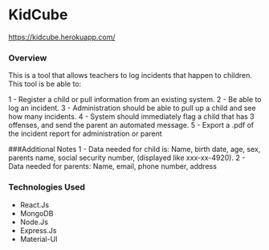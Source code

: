 # KidCube
https://kidcube.herokuapp.com/

### Overview
This is a tool that allows teachers to log incidents that happen to children. This tool is be able to:

1 - Register a child or pull information from an existing system.
2 - Be able to log an incident.
3 - Administration should be able to pull up a child and see how many incidents.
4 - System should immediately flag a child that has 3 offenses, and send the parent an automated message.
5 - Export a .pdf of the incident report for administration or parent

###Additional Notes
1 - Data needed for child is: Name, birth date, age, sex, parents name, social security number, (displayed like xxx-xx-4920).
2 - Data needed for parents: Name, email, phone number, address

### Technologies Used
* React.Js 
* MongoDB
* Node.Js
* Express.Js
* Material-UI



 
